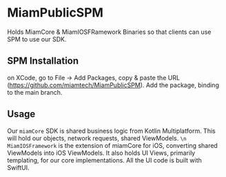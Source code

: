 # MiamPublicSPM
Holds MiamCore & MiamIOSFRamework Binaries so that clients can use SPM to use our SDK.

## SPM Installation

on XCode, go to File -> Add Packages, copy & paste the URL (https://github.com/miamtech/MiamPublicSPM). Add the package, binding to the main branch. 

## Usage

Our `miamCore` SDK is shared business logic from Kotlin Multiplatform. This will hold our objects, network requests, shared ViewModels. 
`\n`
`MiamIOSFramework` is the extension of miamCore for iOS, converting shared ViewModels into iOS ViewModels. It also holds UI Views, primarily templating, for our core implementations. All the UI code is built with SwiftUI. 
